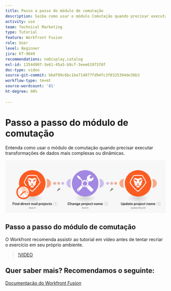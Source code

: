 ```yaml
---
title: Passo a passo do módulo de comutação
description: Saiba como usar o módulo Comutação quando precisar executar transformações de dados mais complexas ou dinâmicas no [!DNL Adobe Workfront Fusion].
activity: use
team: Technical Marketing
type: Tutorial
feature: Workfront Fusion
role: User
level: Beginner
jira: KT-9049
recommendations: noDisplay,catalog
exl-id: 1354d907-3e61-45a5-b8cf-3eee61973f8f
doc-type: video
source-git-commit: bbdf99c6bc1be714077fd94fc3f8325394de36b3
workflow-type: tm+mt
source-wordcount: '81'
ht-degree: 98%

---
```


# Passo a passo do módulo de comutação

Entenda como usar o módulo de comutação quando precisar executar transformações de dados mais complexas ou dinâmicas.

![Uma imagem mostrando a utilização do módulo de comutação](assets/beyond-basic-modules-4.png)

## Passo a passo do módulo de comutação

O Workfront recomenda assistir ao tutorial em vídeo antes de tentar recriar o exercício em seu próprio ambiente.

>[!VIDEO](https://video.tv.adobe.com/v/335290/?quality=12&learn=on&enablevpops=1)



## Quer saber mais? Recomendamos o seguinte:

[Documentação do Workfront Fusion](https://experienceleague.adobe.com/pt-br/docs/workfront-fusion/using/get-started-with-fusion/understand-workfront-fusion/workfront-fusion-overview)
